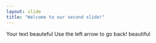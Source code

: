 ```yaml
---
layout: slide
title: "Welcome to our second slide!"
---
```

Your text beauteful
Use the left arrow to go back!
beautiful
